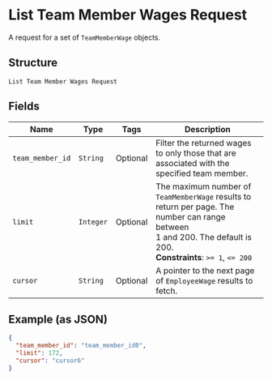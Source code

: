 
# List Team Member Wages Request

A request for a set of `TeamMemberWage` objects.

## Structure

`List Team Member Wages Request`

## Fields

| Name | Type | Tags | Description |
|  --- | --- | --- | --- |
| `team_member_id` | `String` | Optional | Filter the returned wages to only those that are associated with the<br>specified team member. |
| `limit` | `Integer` | Optional | The maximum number of `TeamMemberWage` results to return per page. The number can range between<br>1 and 200. The default is 200.<br>**Constraints**: `>= 1`, `<= 200` |
| `cursor` | `String` | Optional | A pointer to the next page of `EmployeeWage` results to fetch. |

## Example (as JSON)

```json
{
  "team_member_id": "team_member_id0",
  "limit": 172,
  "cursor": "cursor6"
}
```

